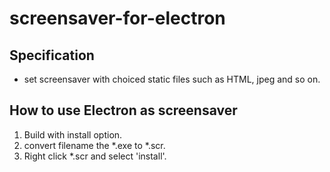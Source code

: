 # screensaver-for-electron

## Specification

- set screensaver with choiced static files such as HTML, jpeg and so on.

## How to use Electron as screensaver

1. Build with install option.
2. convert filename the *.exe to *.scr.
3. Right click *.scr and select 'install'.
